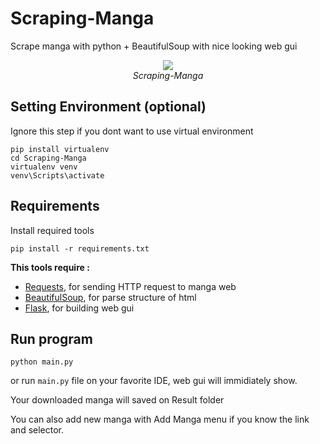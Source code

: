 # Scraping-Manga
Scrape manga with python + BeautifulSoup with nice looking web gui

<p align="center">
  <img src="demo/demo.gif"><br/>
  <i>Scraping-Manga</i>
</p>

## Setting Environment (optional)
Ignore this step if you dont want to use virtual environment
```
pip install virtualenv
cd Scraping-Manga
virtualenv venv
venv\Scripts\activate
```

## Requirements
Install required tools
```
pip install -r requirements.txt
```
**This tools require :**
- [Requests](https://github.com/psf/requests), for sending HTTP request to manga web
- [BeautifulSoup](https://www.crummy.com/software/BeautifulSoup), for parse structure of html 
- [Flask](https://github.com/pallets/flask), for building web gui

## Run program
```
python main.py
```
or run `main.py` file on your favorite IDE, web gui will immidiately show.

Your downloaded manga will saved on Result folder

You can also add new manga with Add Manga menu if you know the link and selector.
<!--stackedit_data:
eyJoaXN0b3J5IjpbLTEwOTI4NzM2NV19
-->